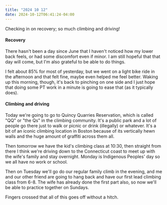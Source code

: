 ```yaml
---
title: "2024 10 12"
date: 2024-10-12T06:41:24-04:00
---
```


Checking in on recovery; so much climbing and driving!<!--more-->

#### Recovery

There hasn't been a day since June that I haven't noticed how my lower back
feels, or had some discomfort even if minor. I am still hopeful that that day
will come, but I'm also grateful to be able to do things.

I felt about 85% for most of yesterday, but we went on a light bike ride in the
afternoon and that felt fine, maybe even helped me feel better. Waking up this
morning, though, it's back to pinching on one side and I just hope that doing
some PT work in a minute is going to ease that (as it typically does).

#### Climbing and driving

Today we're going to go to Quincy Quarries Reservation, which is called "QQ" or
"the Qs" in the climbing community. It's a public park and a lot of people go
there just to walk or picnic or drink (illegally) or whatever. It's a bit of an
iconic climbing location in Boston because of its vertically hewn walls and the
huge amount of graffiti across them all.

Then tomorrow we have the kid's climbing class at 10:30, then straight from
there I think we're driving down to the Connecticut coast to meet up with the
wife's family and stay overnight. Monday is Indigenous Peoples' day so we all
have no work or school.

Then on Tuesday we'll go do our regular family climb in the evening, and me and
our other friend are going to hang back and have our first lead climbing class
from 6-8. The wife has already done the first part also, so now we'll be able to
practice together on Sundays.

Fingers crossed that all of this goes off without a hitch.
